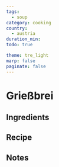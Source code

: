 ```yaml
---
tags:
  - soup
category: cooking
country:
  - austria
duration_min:
todo: true

theme: tre_light
marp: false
paginate: false
---
```


# Grießbrei

## Ingredients

## Recipe

## Notes
